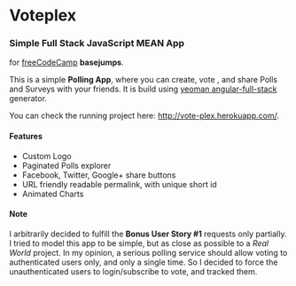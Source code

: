 # Voteplex #

### Simple Full Stack JavaScript MEAN App  
for [freeCodeCamp](http://www.freecodecamp.com) **basejumps**.

This is a simple **Polling App**, where you can create, vote , and share Polls
and Surveys with your friends.
It is build using [yeoman angular-full-stack](https://github.com/DaftMonk/generator-angular-fullstack) generator.

You can check the running project here: http://vote-plex.herokuapp.com/.

#### Features

* Custom Logo
* Paginated Polls explorer
* Facebook, Twitter, Google+ share buttons
* URL friendly readable permalink, with unique short id
* Animated Charts

#### Note

I arbitrarily decided to fulfill the **Bonus User Story #1** requests only partially.
I tried to model this app to be simple, but as close as possible to a *Real World* project.
In my opinion, a serious polling service should allow voting to authenticated users only, and only
a single time. So I decided to force the unauthenticated users to login/subscribe to vote, and tracked them.
